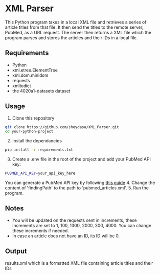# XML Parser
This Python program takes in a local XML file and retrieves a series of article titles from that file. It then send the titles to the remote server, PubMed, as a URL request. The server then returns a XML file which the program parses and stores the articles and their IDs in a local file.

## Requirements
* Python
* xml.etree.ElementTree
* xml.dom.minidom
* requests
* xmltodict
* the 4020a1-datasets dataset

## Usage
1. Clone this repository
```bash
git clone https://github.com/sheydasa/XML_Parser.git
cd your-python-project
```
2. Install the dependancies
```bash
pip install -r requirements.txt
```
3. Create a .env file in the root of the project and add your PubMed API key:
```bash
PUBMED_API_KEY=your_api_key_here
```
You can generate a PubMed API key by following [this guide](https://account.ncbi.nlm.nih.gov/)
4. Change the content of 'findingPath' to the path to 'pubmed_articles.xml'.
5. Run the program.

## Notes
- You will be updated on the requests sent in increments, these increments are set to 1, 100, 1000, 2000, 300, 4000. You can change these increments if needed.
- In case an article does not have an ID, its ID will be 0.

## Output
results.xml which is a formatted XML file containing article titles and their IDs
